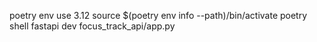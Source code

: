 poetry env use 3.12
source $(poetry env info --path)/bin/activate
poetry shell
fastapi dev focus_track_api/app.py